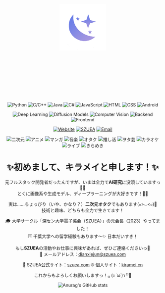 

<div id="title" align=center>


<div style="padding-bottom:150px">
<img src="https://raw.githubusercontent.com/Kiramei/Kiramei/refs/heads/main/logo_r.png" style="width:150px;" />
</div>

<span id="spacing" align=center style="height:200px"></span>

![Python](https://img.shields.io/badge/Python-3776AB?style=flat\&logo=python\&logoColor=white)
![C/C++](https://img.shields.io/badge/C/C++-00599C?style=flat\&logo=c\&logoColor=white)
![Java](https://img.shields.io/badge/Java-ED8B00?style=flat\&logo=java\&logoColor=white)
![C#](https://img.shields.io/badge/C%23-239120?style=flat\&logo=c-sharp\&logoColor=white)
![JavaScript](https://img.shields.io/badge/JavaScript-F7DF1E?style=flat\&logo=javascript\&logoColor=black)
![HTML](https://img.shields.io/badge/HTML-E34F26?style=flat\&logo=html5\&logoColor=white)
![CSS](https://img.shields.io/badge/CSS-1572B6?style=flat\&logo=css3\&logoColor=white)
![Android](https://img.shields.io/badge/Android-3DDC84?style=flat\&logo=android\&logoColor=white)

![Deep Learning](https://img.shields.io/badge/Deep%20Learning-6E42B1?style=flat\&logo=pytorch\&logoColor=white)
![Diffusion Models](https://img.shields.io/badge/Diffusion%20Models-AA00FF?style=flat)
![Computer Vision](https://img.shields.io/badge/Computer%20Vision-008080?style=flat\&logo=opencv\&logoColor=white)
![Backend](https://img.shields.io/badge/Backend-F9A825?style=flat\&logo=fastapi\&logoColor=white)
![Frontend](https://img.shields.io/badge/Frontend-1E88E5?style=flat\&logo=vue.js\&logoColor=white)

[![Website](https://img.shields.io/badge/Web-kiramei.cn-blue?logo=google-chrome\&logoColor=white)](https://kiramei.cn)
[![SZUEA](https://img.shields.io/badge/SZUEA-Official-orange?logo=github)](https://www.szuea.com)
[![Email](https://img.shields.io/badge/Email-dianxiejun@szuea.com-red?logo=gmail\&logoColor=white)](mailto:dianxiejun@szuea.com)

![二次元](https://img.shields.io/badge/二次元-love?style=flat&color=%23000004)
![アニメ](https://img.shields.io/badge/アニメ-watching?style=flat&color=%231c0c45)
![マンガ](https://img.shields.io/badge/マンガ-reading?style=flat&color=%2351127c)
![音楽](https://img.shields.io/badge/オタク-playing?style=flat&color=%23832681)
![オタク](https://img.shields.io/badge/ギャルゲー-100%25?style=flat&color=%23b63679)
![推し活](https://img.shields.io/badge/ねこ派-always?style=flat&color=%23e65462)
![ヲタ芸](https://img.shields.io/badge/中二病-glow!%20%EF%BC%8A?style=flat&color=%23f98c3d)
![カラオケ](https://img.shields.io/badge/旅行好き-sing%F0%9F%8E%A4?style=flat&color=%23fbbf24)
![ライブ](https://img.shields.io/badge/ラーメン-going!%F0%9F%91%80?style=flat&color=%23fada79)
![きらめき](https://img.shields.io/badge/音楽-forever%20~%20%F0%9F%8C%9F?style=flat&color=%23fcfdbf)




# ✨初めまして、キラメイと申します！✨

元フルスタック開発者だったんですが、いまは全力で**AI研究**に没頭していますっ🧠🔥\
とくに画像系や生成モデル、ディープラーニングが大好きです！📸🤖

実は……ちょっぴり（いや、かなり？）**二次元オタク**でもあります(๑>◡<๑)💖\
技術と趣味、どちらも全力で生きてます！

🎓 大学サークル「深セン大学電子協会（SZUEA）」の元会長（2023）やってました！\
⛩ 千葉大学への留学経験もあります〜✨ 日本だいすき！

もし**SZUEA**の活動やお仕事に興味があれば、ぜひご連絡くださいっ📮\
📧 メールアドレス：[dianxiejun@szuea.com](mailto:dianxiejun@szuea.com)

🔗 SZUEA公式サイト：[szuea.com](https://www.szuea.com)
🌐 個人サイト：[kiramei.cn](https://kiramei.cn)

これからもよろしくお願いしますっ！₍₍ (ง ˙ω˙)ว ⁾⁾🌟


![Anurag's GitHub stats](https://github-readme-stats.vercel.app/api?username=Kiramei&show_icons=true&theme=radical)




</div>
